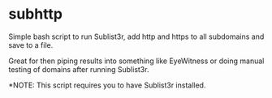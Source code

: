 # subhttp

Simple bash script to run Sublist3r, add http and https to all subdomains and save to a file. 

Great for then piping results into something like EyeWitness or doing manual testing of domains after running Sublist3r.

*NOTE: This script requires you to have Sublist3r installed.

